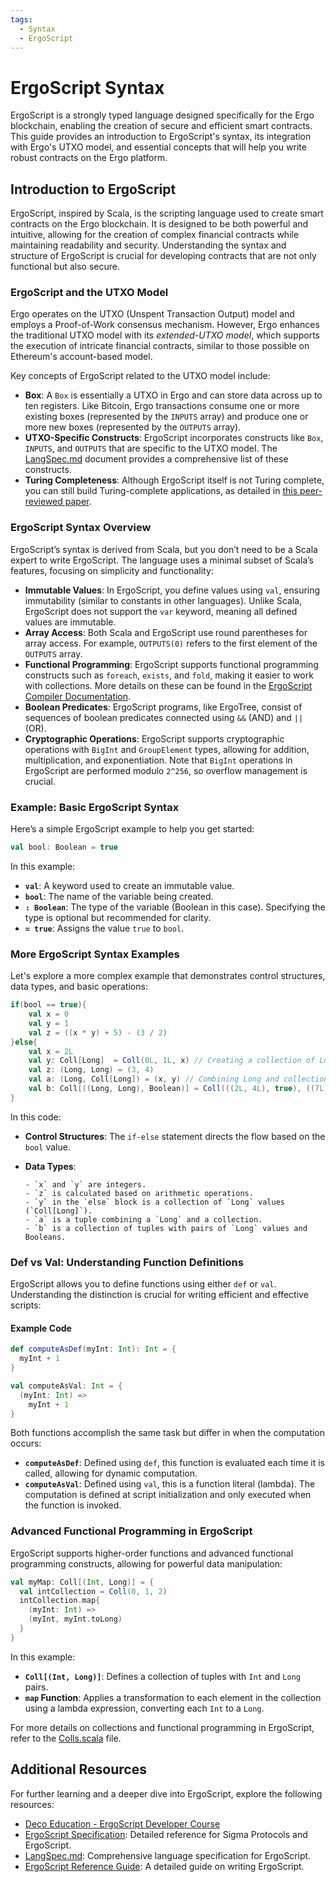 ```yaml
---
tags:
  - Syntax
  - ErgoScript
---
```

# ErgoScript Syntax

ErgoScript is a strongly typed language designed specifically for the Ergo blockchain, enabling the creation of secure and efficient smart contracts. This guide provides an introduction to ErgoScript's syntax, its integration with Ergo's UTXO model, and essential concepts that will help you write robust contracts on the Ergo platform.

## Introduction to ErgoScript

ErgoScript, inspired by Scala, is the scripting language used to create smart contracts on the Ergo blockchain. It is designed to be both powerful and intuitive, allowing for the creation of complex financial contracts while maintaining readability and security. Understanding the syntax and structure of ErgoScript is crucial for developing contracts that are not only functional but also secure.

### ErgoScript and the UTXO Model

Ergo operates on the UTXO (Unspent Transaction Output) model and employs a Proof-of-Work consensus mechanism. However, Ergo enhances the traditional UTXO model with its *extended-UTXO model*, which supports the execution of intricate financial contracts, similar to those possible on Ethereum's account-based model.

Key concepts of ErgoScript related to the UTXO model include:

- **Box**: A `Box` is essentially a UTXO in Ergo and can store data across up to ten registers. Like Bitcoin, Ergo transactions consume one or more existing boxes (represented by the `INPUTS` array) and produce one or more new boxes (represented by the `OUTPUTS` array).
- **UTXO-Specific Constructs**: ErgoScript incorporates constructs like `Box`, `INPUTS`, and `OUTPUTS` that are specific to the UTXO model. The [LangSpec.md](https://github.com/ScorexFoundation/sigmastate-interpreter/blob/develop/docs/LangSpec.md) document provides a comprehensive list of these constructs.
- **Turing Completeness**: Although ErgoScript itself is not Turing complete, you can still build Turing-complete applications, as detailed in [this peer-reviewed paper](https://arxiv.org/pdf/1806.10116v1.pdf).

### ErgoScript Syntax Overview

ErgoScript’s syntax is derived from Scala, but you don’t need to be a Scala expert to write ErgoScript. The language uses a minimal subset of Scala’s features, focusing on simplicity and functionality:

- **Immutable Values**: In ErgoScript, you define values using `val`, ensuring immutability (similar to constants in other languages). Unlike Scala, ErgoScript does not support the `var` keyword, meaning all defined values are immutable.
- **Array Access**: Both Scala and ErgoScript use round parentheses for array access. For example, `OUTPUTS(0)` refers to the first element of the `OUTPUTS` array.
- **Functional Programming**: ErgoScript supports functional programming constructs such as `foreach`, `exists`, and `fold`, making it easier to work with collections. More details on these can be found in the [ErgoScript Compiler Documentation](https://github.com/ScorexFoundation/sigmastate-interpreter/blob/develop/docs/ergoscript-compiler.md).
- **Boolean Predicates**: ErgoScript programs, like ErgoTree, consist of sequences of boolean predicates connected using `&&` (AND) and `||` (OR).
- **Cryptographic Operations**: ErgoScript supports cryptographic operations with `BigInt` and `GroupElement` types, allowing for addition, multiplication, and exponentiation. Note that `BigInt` operations in ErgoScript are performed modulo `2^256`, so overflow management is crucial.

### Example: Basic ErgoScript Syntax

Here’s a simple ErgoScript example to help you get started:

```scala
val bool: Boolean = true
```

In this example:

- **`val`**: A keyword used to create an immutable value.
- **`bool`**: The name of the variable being created.
- **`: Boolean`**: The type of the variable (Boolean in this case). Specifying the type is optional but recommended for clarity.
- **`= true`**: Assigns the value `true` to `bool`.

### More ErgoScript Syntax Examples

Let's explore a more complex example that demonstrates control structures, data types, and basic operations:

```scala
if(bool == true){
    val x = 0
    val y = 1
    val z = ((x * y) + 5) - (3 / 2)
}else{
    val x = 2L
    val y: Coll[Long]  = Coll(0L, 1L, x) // Creating a collection of Long elements
    val z: (Long, Long) = (3, 4)
    val a: (Long, Coll[Long]) = (x, y) // Combining Long and collection types
    val b: Coll[((Long, Long), Boolean)] = Coll(((2L, 4L), true), ((7L, 2L), false))
}
```

In this code:

- **Control Structures**: The `if-else` statement directs the flow based on the `bool` value.
- **Data Types**:

      - `x` and `y` are integers.
      - `z` is calculated based on arithmetic operations.
      - `y` in the `else` block is a collection of `Long` values (`Coll[Long]`).
      - `a` is a tuple combining a `Long` and a collection.
      - `b` is a collection of tuples with pairs of `Long` values and Booleans.

### Def vs Val: Understanding Function Definitions

ErgoScript allows you to define functions using either `def` or `val`. Understanding the distinction is crucial for writing efficient and effective scripts:

#### Example Code

```scala
def computeAsDef(myInt: Int): Int = {
  myInt + 1
}

val computeAsVal: Int = {
  (myInt: Int) =>
    myInt + 1
}
```

Both functions accomplish the same task but differ in when the computation occurs:

- **`computeAsDef`**: Defined using `def`, this function is evaluated each time it is called, allowing for dynamic computation.
- **`computeAsVal`**: Defined using `val`, this is a function literal (lambda). The computation is defined at script initialization and only executed when the function is invoked.

### Advanced Functional Programming in ErgoScript

ErgoScript supports higher-order functions and advanced functional programming constructs, allowing for powerful data manipulation:

```scala
val myMap: Coll[(Int, Long)] = {      
  val intCollection = Coll(0, 1, 2)
  intCollection.map{
    (myInt: Int) =>                   
    (myInt, myInt.toLong)
  }                                      
}
```

In this example:

- **`Coll[(Int, Long)]`**: Defines a collection of tuples with `Int` and `Long` pairs.
- **`map` Function**: Applies a transformation to each element in the collection using a lambda expression, converting each `Int` to a `Long`.

For more details on collections and functional programming in ErgoScript, refer to the [Colls.scala](https://github.com/ScorexFoundation/sigmastate-interpreter/blob/develop/core/shared/src/main/scala/sigma/Colls.scala) file.

## Additional Resources

For further learning and a deeper dive into ErgoScript, explore the following resources:

- [Deco Education - ErgoScript Developer Course](https://github.com/DeCo-Education/ErgoScript-Developer-Course/blob/main/Class-Documents/Class-1/Materials/Class1.MD)
- [ErgoScript Specification](https://github.com/ScorexFoundation/sigmastate-interpreter/blob/develop/docs/sigma-dsl.md): Detailed reference for Sigma Protocols and ErgoScript.
- [LangSpec.md](https://github.com/ScorexFoundation/sigmastate-interpreter/blob/develop/docs/LangSpec.md): Comprehensive language specification for ErgoScript.
- [ErgoScript Reference Guide](https://ergoplatform.org/en/blog/2021_07_26_ergo_script_guide/): A detailed guide on writing ErgoScript.

